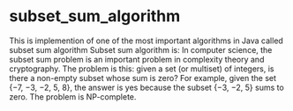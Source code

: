 # subset_sum_algorithm
This is implemention of one of the most important algorithms in Java called subset sum algorithm
Subset sum algorithm is: In computer science, the subset sum problem is an important problem in complexity 
theory and cryptography. The problem is this: given a set (or multiset) of integers, is there a non-empty 
subset whose sum is zero? For example, given the set {−7, −3, −2, 5, 8}, the answer is yes because the 
subset {−3, −2, 5} sums to zero. The problem is NP-complete.

